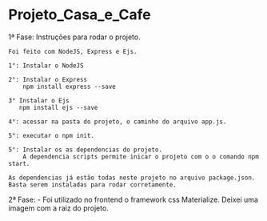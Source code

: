 # Projeto_Casa_e_Cafe

1ª Fase:
    Instruções para rodar o projeto.

    Foi feito com NodeJS, Express e Ejs.

    1°: Instalar o NodeJS

    2°: Instalar o Express
        npm install express --save

    3° Instalar o Ejs
       npm install ejs --save

    4°: acessar na pasta do projeto, o caminho do arquivo app.js.

    5°: executar o npm init. 

    5°: Instalar os as dependencias do projeto.
        A dependencia scripts permite inicar o projeto com o o comando npm start.

    As dependencias já estão todas neste projeto no arquivo package.json.
    Basta serem instaladas para rodar corretamente.    


2ª Fase:
    -
    Foi utilizado no frontend o framework css Materialize.
    Deixei uma imagem com a raiz do projeto.
